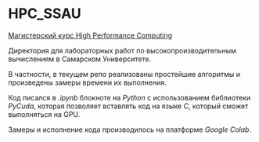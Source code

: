 # HPC_SSAU
[Магистерский курс High Performance Computing](https://github.com/PavelYakimov/HPC-SamaraUniversity-Fall-2021)

Директория для лабораторных работ по высокопроизводительным вычислениям в Самарском Университете.

В частности, в текущем репо реализованы простейшие алгоритмы и произведены замеры времени их выполнения.

Код писался в *.ipynb* блокноте на *Python* с использованием библиотеки *PyCuda*, которая позволяет вставлять код на языке *C*, который сможет выполняться на GPU.

Замеры и исполнение кода производилось на платформе *Google Colab*.
